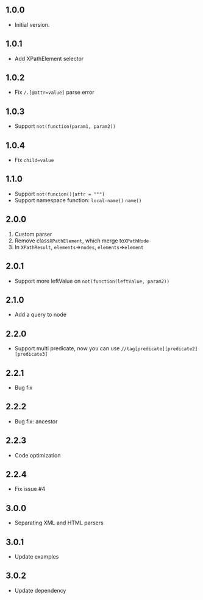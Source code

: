 ## 1.0.0

- Initial version.

## 1.0.1

- Add XPathElement selector

## 1.0.2

- Fix `/.[@attr=value]` parse error

## 1.0.3

- Support `not(function(param1, param2))`

## 1.0.4

- Fix `child=value`

## 1.1.0

- Support `not(funcion()|attr = """)`
- Support namespace function: `local-name()` `name()`

## 2.0.0

1. Custom parser
2. Remove class`XPathElement`, which merge to`XPathNode`
3. In `XPathResult`, `elements`=>`nodes`, `elements`=>`element`

## 2.0.1

- Support more leftValue on `not(function(leftValue, param2))`

## 2.1.0

- Add a query to node

## 2.2.0

- Support multi predicate, now you can use `//tag[predicate][predicate2][predicate3]`

## 2.2.1

- Bug fix

## 2.2.2

- Bug fix: ancestor

## 2.2.3

- Code optimization

## 2.2.4

- Fix issue #4

## 3.0.0

- Separating XML and HTML parsers

## 3.0.1

- Update examples

## 3.0.2

- Update dependency 